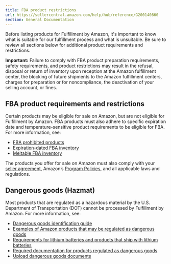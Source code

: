 ```yaml
---
title: FBA product restrictions
url: https://sellercentral.amazon.com/help/hub/reference/G200140860
section: General Documentation
---
```


Before listing products for Fulfillment by Amazon, it's important to know what
is suitable for our fulfillment process and what is unsuitable. Be sure to
review all sections below for additional product requirements and
restrictions.

**Important:** Failure to comply with FBA product preparation requirements,
safety requirements, and product restrictions may result in the refusal,
disposal or return of inventory upon reception at the Amazon fulfillment
center, the blocking of future shipments to the Amazon fulfillment centers,
charges for preparation or for noncompliance, the deactivation of your selling
account, or fines.

## FBA product requirements and restrictions

Certain products may be eligible for sale on Amazon, but are not eligible for
Fulfillment by Amazon. FBA products must also adhere to specific expiration
date and temperature-sensitive product requirements to be eligible for FBA.
For more information, see:

  * [FBA prohibited products](/gp/help/G201730840)
  * [Expiration-dated FBA inventory](/gp/help/G201003420)
  * [Meltable FBA inventory](/gp/help/G202125070)

The products you offer for sale on Amazon must also comply with your [seller
agreement](/gp/help/external/G1791), Amazon’s [Program
Policies](/gp/help/external/521), and all applicable laws and regulations.

## Dangerous goods (Hazmat)

Most products that are regulated as a hazardous material by the U.S.
Department of Transportation (DOT) cannot be processed by Fulfillment by
Amazon. For more information, see:

  * [Dangerous goods identification guide](/gp/help/201003400)
  * [Examples of Amazon products that may be regulated as dangerous goods](/gp/help/200525640)
  * [Requirements for lithium batteries and products that ship with lithium batteries](/gp/help/200383420)
  * [Required documentation for products regulated as dangerous goods](/gp/help/201371860)
  * [Upload dangerous goods documents](/gp/help/201371860)

